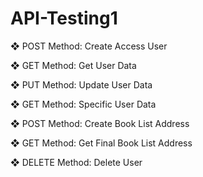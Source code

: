 # API-Testing1

❖ POST Method: Create Access User

❖ GET Method: Get User Data

❖ PUT Method: Update User Data

❖ GET Method: Specific User Data

❖ POST Method: Create Book List Address

❖ GET Method: Get Final Book List Address

❖ DELETE Method: Delete User

